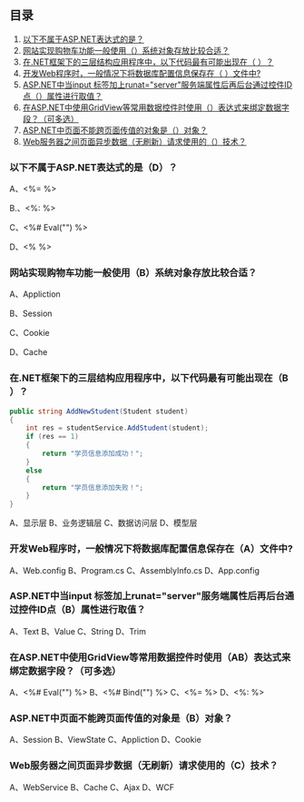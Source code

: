 ## 目录

1. [以下不属于ASP.NET表达式的是？](#以下不属于aspnet表达式的是d)
2. [网站实现购物车功能一般使用（）系统对象存放比较合适？](#网站实现购物车功能一般使用b系统对象存放比较合适)
3. [在.NET框架下的三层结构应用程序中，以下代码最有可能出现在（ ）？]()
4. [开发Web程序时，一般情况下将数据库配置信息保存在（ ）文件中?]()
5. [ASP.NET中当input 标签加上runat="server"服务端属性后再后台通过控件ID点（）属性进行取值？]()
6. [在ASP.NET中使用GridView等常用数据控件时使用（）表达式来绑定数据字段？（可多选）]()
7. [ASP.NET中页面不能跨页面传值的对象是（）对象？](#aspnet中页面不能跨页面传值的对象是b对象)
8. [Web服务器之间页面异步数据（无刷新）请求使用的（）技术？]()

### 以下不属于ASP.NET表达式的是（D）？

A、<%= %>

B.、<%: %>

C、<%# Eval("") %>

D、<% %>

### 网站实现购物车功能一般使用（B）系统对象存放比较合适？

A、Appliction

B、Session

C、Cookie

D、Cache

### 在.NET框架下的三层结构应用程序中，以下代码最有可能出现在（B ）？

```c#
public string AddNewStudent(Student student)
{
    int res = studentService.AddStudent(student);
    if (res == 1)
    {
        return "学员信息添加成功！";
    }
    else
    {
        return "学员信息添加失败！";
    }
}
```

A、显示层
B、业务逻辑层
C、数据访问层
D、模型层

### 开发Web程序时，一般情况下将数据库配置信息保存在（A）文件中?

A、Web.config
B、Program.cs
C、AssemblyInfo.cs
D、App.config

### ASP.NET中当input 标签加上runat="server"服务端属性后再后台通过控件ID点（B）属性进行取值？

A、Text
B、Value
C、String
D、Trim

### 在ASP.NET中使用GridView等常用数据控件时使用（AB）表达式来绑定数据字段？（可多选）

A、<%# Eval("") %>
B、<%# Bind("") %>
C、<%= %>
D、<%: %>

### ASP.NET中页面不能跨页面传值的对象是（B）对象？

A、Session
B、ViewState
C、Appliction
D、Cookie

### Web服务器之间页面异步数据（无刷新）请求使用的（C）技术？

A、WebService
B、Cache
C、Ajax
D、WCF